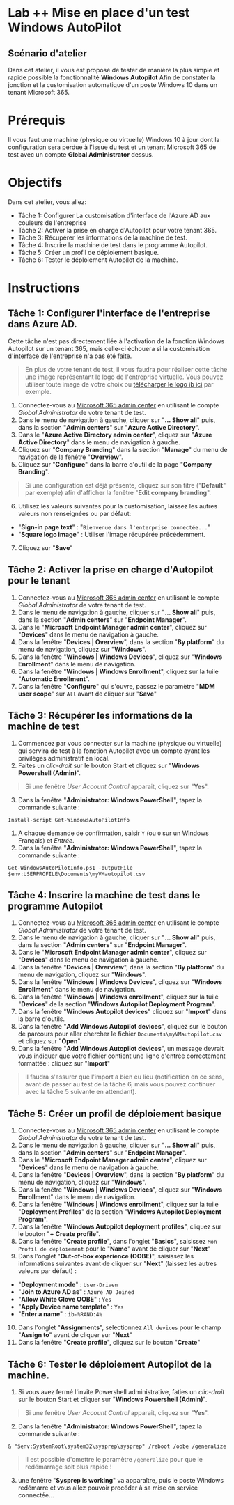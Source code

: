 # Lab ++ Mise en place d'un test Windows AutoPilot
## Scénario d'atelier
Dans cet atelier, il vous est proposé de tester de manière la plus simple et rapide possible la fonctionnalité **Windows Autopilot** Afin de constater la jonction et la customisation automatique d'un poste Windows 10 dans un tenant Microsoft 365.
# Prérequis
Il vous faut une machine (physique ou virtuelle) Windows 10 à jour dont la configuration sera perdue à l'issue du test et un tenant Microsoft 365 de test avec un compte **Global Administrator** dessus.
# Objectifs
Dans cet atelier, vous allez:
+ Tâche 1: Configurer La customisation d'interface de l'Azure AD aux couleurs de l'entreprise
+ Tâche 2: Activer la prise en charge d'Autopilot pour votre tenant 365.
+ Tâche 3: Récupérer les informations de la machine de test.
+ Tâche 4: Inscrire la machine de test dans le programme Autopilot.
+ Tâche 5: Créer un profil de déploiement basique.
+ Tâche 6: Tester le déploiement Autopilot de la machine.
# Instructions
## Tâche 1: Configurer l'interface de l'entreprise dans Azure AD.
Cette tâche n'est pas directement liée à l'activation de la fonction Windows Autopilot sur un tenant 365, mais celle-ci échouera si la customisation d'interface de l'entreprise n'a pas été faite.
>En plus de votre tenant de test, il vous faudra pour réaliser cette tâche une image représentant le logo de l'entreprise virtuelle. Vous pouvez utiliser toute image de votre choix ou [télécharger le logo ib ici](https://www.ib-formation.fr/Portals/0/logo_ib.png) par exemple.
1. Connectez-vous au [Microsoft 365 admin center](https://admin.microsoft.com) en utilisant le compte *Global Administrator* de votre tenant de test.
1. Dans le menu de navigation à gauche, cliquer sur "**... Show all**" puis, dans la section "**Admin centers**" sur "**Azure Active Directory**".
1. Dans le "**Azure Active Directory admin center**", cliquez sur "**Azure Active Directory**" dans le menu de navigation à gauche.
1. Cliquez sur "**Company Branding**" dans la section "**Manage**" du menu de navigation de la fenêtre "**Overview**".
1. Cliquez sur "**Configure**" dans la barre d'outil de la page "**Company Branding**".
>Si une configuration est déjà présente, cliquez sur son titre ("**Default**" par exemple) afin d'afficher la fenêtre "**Edit company branding**".
6. Utilisez les valeurs suivantes pour la customisation, laissez les autres valeurs non renseignées ou par défaut:
  - "**Sign-in page text**" : "```Bienvenue dans l'enterprise connectée...```"
  - "**Square logo image**" : Utiliser l'image récupérée précédemment.
7. Cliquez sur "**Save**" 
## Tâche 2: Activer la prise en charge d'Autopilot pour le tenant
1. Connectez-vous au [Microsoft 365 admin center](https://admin.microsoft.com) en utilisant le compte *Global Administrator* de votre tenant de test.
1. Dans le menu de navigation à gauche, cliquer sur "**... Show all**" puis, dans la section "**Admin centers**" sur "**Endpoint Manager**".
1. Dans le "**Microsoft Endpoint Manager admin center**", cliquez sur "**Devices**" dans le menu de navigation à gauche.
1. Dans la fenêtre "**Devices | Overview**", dans la section "**By platform**" du menu de navigation, cliquez sur "**Windows**".
1. Dans la fenêtre "**Windows | Windows Devices**", cliquez sur "**Windows Enrollment**" dans le menu de navigation.
1. Dans la fenêtre "**Windows | Windows Enrollment**", cliquez sur la tuile "**Automatic Enrollment**".
1. Dans la fenêtre "**Configure**" qui s'ouvre, passez le paramètre "**MDM user scope**" sur ```All``` avant de cliquer sur "**Save**"
## Tâche 3: Récupérer les informations de la machine de test
1. Commencez par vous connecter sur la machine (physique ou virtuelle) qui servira de test à la fonction Autopilot avec un compte ayant les privilèges administratif en local.
1. Faites un *clic-droit* sur le bouton Start et cliquez sur "**Windows Powershell (Admin)**".
>Si une fenêtre *User Account Control* apparait, cliquez sur "**Yes**".
3. Dans la fenêtre "**Administrator: Windows PowerShell**", tapez la commande suivante :
```
Install-script Get-WindowsAutoPilotInfo
```
1. A chaque demande de confirmation, saisir ```Y``` (ou ```O``` sur un Windows Français) et *Entrée*.
3. Dans la fenêtre "**Administrator: Windows PowerShell**", tapez la commande suivante :
```
Get-WindowsAutoPilotInfo.ps1 -outputFile $env:USERPROFILE\Documents\myVMautopilot.csv
```
## Tâche 4: Inscrire la machine de test dans le programme Autopilot
1. Connectez-vous au [Microsoft 365 admin center](https://admin.microsoft.com) en utilisant le compte *Global Administrator* de votre tenant de test.
1. Dans le menu de navigation à gauche, cliquer sur "**... Show all**" puis, dans la section "**Admin centers**" sur "**Endpoint Manager**".
1. Dans le "**Microsoft Endpoint Manager admin center**", cliquez sur "**Devices**" dans le menu de navigation à gauche.
1. Dans la fenêtre "**Devices | Overview**", dans la section "**By platform**" du menu de navigation, cliquez sur "**Windows**".
1. Dans la fenêtre "**Windows | Windows Devices**", cliquez sur "**Windows Enrollment**" dans le menu de navigation.
1. Dans la fenêtre "**Windows | Windows enrollment**", cliquez sur la tuile "**Devices**" de la section "**Windows Autopilot Deployment Program**".
1. Dans la fenêtre "**Windows Autopilot devices**" cliquez sur "**Import**" dans la barre d'outils.
1. Dans la fenêtre "**Add Windows Autopilot devices**", cliquez sur le bouton de parcours pour aller chercher le fichier ```Documents\myVMautopilot.csv``` et cliquez sur "**Open**".
1. Dans la fenêtre "**Add Windows Autopilot devices**", un message devrait vous indiquer que votre fichier contient une ligne d'entrée correctement formattée : cliquez sur "**Import**"
>Il faudra s'assurer que l'import a bien eu lieu (notification en ce sens, avant de passer au test de la tâche 6, mais vous pouvez continuer avec la tâche 5 suivante en attendant).
## Tâche 5: Créer un profil de déploiement basique
1. Connectez-vous au [Microsoft 365 admin center](https://admin.microsoft.com) en utilisant le compte *Global Administrator* de votre tenant de test.
1. Dans le menu de navigation à gauche, cliquer sur "**... Show all**" puis, dans la section "**Admin centers**" sur "**Endpoint Manager**".
1. Dans le "**Microsoft Endpoint Manager admin center**", cliquez sur "**Devices**" dans le menu de navigation à gauche.
1. Dans la fenêtre "**Devices | Overview**", dans la section "**By platform**" du menu de navigation, cliquez sur "**Windows**".
1. Dans la fenêtre "**Windows | Windows Devices**", cliquez sur "**Windows Enrollment**" dans le menu de navigation.
1. Dans la fenêtre "**Windows | Windows enrollment**", cliquez sur la tuile "**Deployment Profiles**" de la section "**Windows Autopilot Deployment Program**".
1. Dans la fenêtre "**Windows Autopilot deployment profiles**", cliquez sur le bouton "**+ Create profile**".
1. Dans la fenêtre "**Create profile**", dans l'onglet "**Basics**", saisissez ```Mon Profil de déploiement``` pour le "**Name**" avant de cliquer sur "**Next**"
1. Dans l'onglet "**Out-of-box experience (OOBE)**", saisissez les informations suivantes avant de cliquer sur "**Next**" (laissez les autres valeurs par défaut) :
  - "**Deployment mode**" : ```User-Driven```
  - "**Join to Azure AD as**" : ```Azure AD Joined```
  - "**Allow White Glove OOBE**" : ```Yes```
  - "**Apply Device name template**" : ```Yes```
  - "**Enter a name**" : ```ib-%RAND:4%```
10. Dans l'onglet "**Assignments**", selectionnez ```All devices``` pour le champ "**Assign to**" avant de cliquer sur "**Next**"
1. Dans la fenêtre "**Create profile**", cliquez sur le bouton "**Create**"
## Tâche 6: Tester le déploiement Autopilot de la machine.
1. Si vous avez fermé l'invite Powershell administrative, faties un *clic-droit* sur le bouton Start et cliquer sur "**Windows Powershell (Admin)**".
>Si une fenêtre *User Account Control* apparait, cliquez sur "**Yes**".
2. Dans la fenêtre "**Administrator: Windows PowerShell**", tapez la commande suivante : 
```psh
& "$env:SystemRoot\system32\sysprep\sysprep" /reboot /oobe /generalize
```
>Il est possible d'omettre le paramètre ```/generalize``` pour que le redémarrage soit plus rapide !
3. une fenêtre "**Sysprep is working**" va apparaître, puis le poste Windows redémarre et vous allez pouvoir procéder à sa mise en service connectée...
